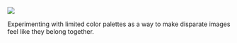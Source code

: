 ![](https://db-feed.s3.us-east-1.amazonaws.com/next-s3-uploads/6d22714d-f9c9-48c1-a7d7-31b3eed2fd58/Screenshot%25202022-11-06%25209.47.03%2520PM.png)

Experimenting with limited color palettes as a way to make disparate images feel like they belong together.